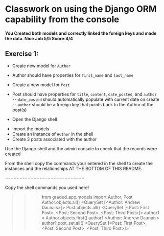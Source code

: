 # Classwork on using the Django ORM capability from the console
#### You Created both models and correctly linked the foreign keys and made the data. Nice Job 5/5 Score:4/4
## Exercise 1:
* Create new model for ```Author```
- Author should have properties for ```first_name``` and ```last_name```

* Create a new model for ```Post```
- Post should have properties for ```title```, ```content```, ```date_posted```, and ```author```
-- ```date_posted``` should automatically populate with current date on create
-- ```author``` should be a foreign key that points back to the Author of the post(s)


* Open the Django shell
- Import the models
- Create an instance of ```Author``` in the shell
- Create 3 posts associated with the author

Use the Django shell and the admin console to check that the records were created

From the shell copy the commands your entered in the shell to create the instances and the relationships AT THE BOTTOM OF THIS README.


============================

Copy the shell commands you used here!

>>> from graded_app.models import Author, Post
>>> Author.objects.all()
<QuerySet [<Author: Andrew Daunais>]>
>>> Post.objects.all()
<QuerySet [<Post: First Post>, <Post: Second Post>, <Post: Third Post>]>
>>> author1 = Author.objects.first()
>>> author1
<Author: Andrew Daunais>
>>> author1.post_set.all()
<QuerySet [<Post: First Post>, <Post: Second Post>, <Post: Third Post>]>
